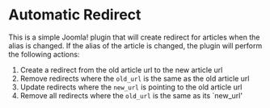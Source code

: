 # Automatic Redirect
This is a simple Joomla! plugin that will create redirect for articles when the alias is changed. If the alias of the article is changed, the plugin will perform the following actions:

1. Create a redirect from the old article url to the new article url
2. Remove redirects where the `old_url` is the same as the old article url
3. Update redirects where the `new_url` is pointing to the old article url
4. Remove all redirects where the `old_url` is the same as its `new_url'